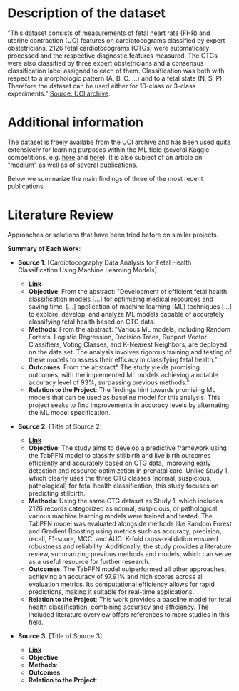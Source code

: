 # Description of the dataset
"This dataset consists of measurements of fetal heart rate (FHR) and uterine contraction (UC) features on cardiotocograms classified by expert obstetricians.
2126 fetal cardiotocograms (CTGs) were automatically processed and the respective diagnostic features measured. The CTGs were also classified by three expert obstetricians and a consensus classification label assigned to each of them. Classification was both with respect to a morphologic pattern (A, B, C. ...) and to a fetal state (N, S, P). Therefore the dataset can be used either for 10-class or 3-class experiments." [Source: UCI archive](https://archive.ics.uci.edu/dataset/193/cardiotocography).

# Additional information
The dataset is freely availabe from the [UCI archive](https://archive.ics.uci.edu/dataset/193/cardiotocography) and has been used quite extensively for learning purposes within the ML field (several Kaggle-competitions, e.g. [here](https://www.kaggle.com/datasets/propanon/uci-cardiotocography) and [here](https://www.kaggle.com/datasets/akshat0007/fetalhr/discussion)). It is also subject of an article on ["medium"](https://phuongdelrosario.medium.com/uci-cardiotocography-data-set-fetal-states-classification-part-1-data-summary-and-eda-e0cec8a61eff) as well as of several publications.

Below we summarize the main findings of three of the most recent publications.



# Literature Review

Approaches or solutions that have been tried before on similar projects.


**Summary of Each Work**:

- **Source 1**: [Cardiotocography Data Analysis for Fetal Health Classification Using Machine Learning Models]

  - **[Link](https://ieeexplore.ieee.org/abstract/document/10431783)**
  - **Objective**: From the abstract: "Development of efficient fetal health classification models [...] for optimizing medical resources and saving time. [...] application of machine learning (ML) techniques [...] to explore, develop, and analyze ML models capable of accurately classifying fetal health based on CTG data.
  - **Methods**: From the abstract: "Various ML models, including Random Forests, Logistic Regression, Decision Trees, Support Vector Classifiers, Voting Classes, and K-Nearest Neighbors, are deployed on the data set. The analysis involves rigorous training and testing of these models to assess their efficacy in classifying fetal health." .
  - **Outcomes**: From the abstract" The study yields promising outcomes, with the implemented ML models achieving a notable accuracy level of 93%, surpassing previous methods."
  - **Relation to the Project**: The findings hint towards promising ML models that can be used as baseline model for this analysis. This project seeks to find improvements in accuracy levels by alternating the ML model specification.

- **Source 2**: [Title of Source 2]

  - **[Link](https://www.sciencedirect.com/science/article/pii/S2472630324000852#sec3)**
  - **Objective**: The study aims to develop a predictive framework using the TabPFN model to classify stillbirth and live birth outcomes efficiently and accurately based on CTG data, improving early detection and resource optimization in prenatal care. Unlike Study 1, which clearly uses the three CTG classes (normal, suspicious, pathological) for fetal health classification, this study focuses on predicting stillbirth.
  - **Methods**: Using the same CTG dataset as Study 1, which includes 2126 records categorized as normal, suspicious, or pathological, various machine learning models were trained and tested. The TabPFN model was evaluated alongside methods like Random Forest and Gradient Boosting using metrics such as accuracy, precision, recall, F1-score, MCC, and AUC. K-fold cross-validation ensured robustness and reliability. Additionally, the study provides a literature review, summarizing previous methods and models, which can serve as a useful resource for further research.
  - **Outcomes**: The TabPFN model outperformed all other approaches, achieving an accuracy of 97.91% and high scores across all evaluation metrics. Its computational efficiency allows for rapid predictions, making it suitable for real-time applications.
  - **Relation to the Project**: This work provides a baseline model for fetal health classification, combining accuracy and efficiency. The included literature overview offers references to more studies in this field.

- **Source 3**: [Title of Source 3]

  - **[Link]()**
  - **Objective**:
  - **Methods**:
  - **Outcomes**:
  - **Relation to the Project**:
